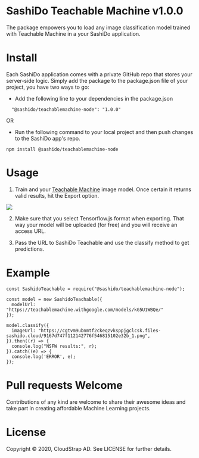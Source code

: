 # SashiDo Teachable Machine v1.0.0

The package empowers you to load any image classification model trained with Teachable Machine in a your SashiDo application.  

# Install

Each SashiDo application comes with a private GitHub repo that stores your server-side logic. Simply add the package to the package.json file of your project, you have two ways to go:

- Add the following line to your dependencies in the package.json
```
  "@sashido/teachablemachine-node": "1.0.0"

```
OR
 - Run the following command to your local project and then push changes to the SashiDo app's repo.

`npm install @sashido/teachablemachine-node`


# Usage

1. Train and your [Teachable Machine](https://teachablemachine.withgoogle.com/train) image model. Once certain it returns valid results, hit the Export option.

![](https://media-blog.sashido.io/content/images/2020/08/export_model_cursor.png)

2. Make sure that you select Tensorflow.js format when exporting. That way your model will be uploaded (for free) and you will receive an access URL.

3. Pass the URL to SashiDo Teachable and use the classify method to get predictions.

# Example
```
const SashidoTeachable = require("@sashido/teachablemachine-node");

const model = new SashidoTeachable({
  modelUrl: "https://teachablemachine.withgoogle.com/models/kG5U1WBQe/"
});

model.classify({
  imageUrl: "https://cgtvm9ubnmtf2ckeqzvksppjgclcsk.files-sashido.cloud/9167d747f112142776f546815102e32b_1.png",
}).then((r) => {
  console.log("NSFW results:", r);
}).catch((e) => {
  console.log('ERROR', e);
});
```
# Pull requests Welcome

Contributions of any kind are welcome to share their awesome ideas and take part in creating affordable Machine Learning projects. 

# License

Copyright © 2020, CloudStrap AD. See LICENSE for further details.
